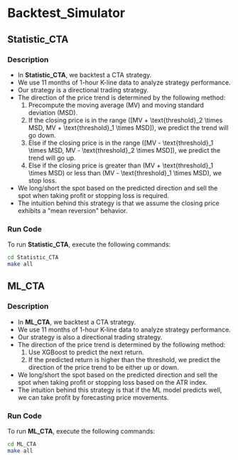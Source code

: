 # Backtest_Simulator

## Statistic_CTA
### Description
* In **Statistic_CTA**, we backtest a CTA strategy.
* We use 11 months of 1-hour K-line data to analyze strategy performance.
* Our strategy is a directional trading strategy.
* The direction of the price trend is determined by the following method:
  1. Precompute the moving average (MV) and moving standard deviation (MSD).
  2. If the closing price is in the range \([MV + \text{threshold}_2 \times MSD, MV + \text{threshold}_1 \times MSD]\), we predict the trend will go down.
  3. Else if the closing price is in the range \([MV - \text{threshold}_1 \times MSD, MV - \text{threshold}_2 \times MSD]\), we predict the trend will go up.
  4. Else if the closing price is greater than \(MV + \text{threshold}_1 \times MSD\) or less than \(MV - \text{threshold}_1 \times MSD\), we stop loss.
* We long/short the spot based on the predicted direction and sell the spot when taking profit or stopping loss is required.
* The intuition behind this strategy is that we assume the closing price exhibits a "mean reversion" behavior.

### Run Code
To run **Statistic_CTA**, execute the following commands:
```sh
cd Statistic_CTA
make all
```

## ML_CTA
### Description
* In **ML_CTA**, we backtest a CTA strategy.
* We use 11 months of 1-hour K-line data to analyze strategy performance.
* Our strategy is also a directional trading strategy.
* The direction of the price trend is determined by the following method:
  1. Use XGBoost to predict the next return.
  2. If the predicted return is higher than the threshold, we predict the direction of the price trend to be either up or down.
* We long/short the spot based on the predicted direction and sell the spot when taking profit or stopping loss based on the ATR index.
* The intuition behind this strategy is that if the ML model predicts well, we can take profit by forecasting price movements.

### Run Code
To run **ML_CTA**, execute the following commands:
```sh
cd ML_CTA
make all
```